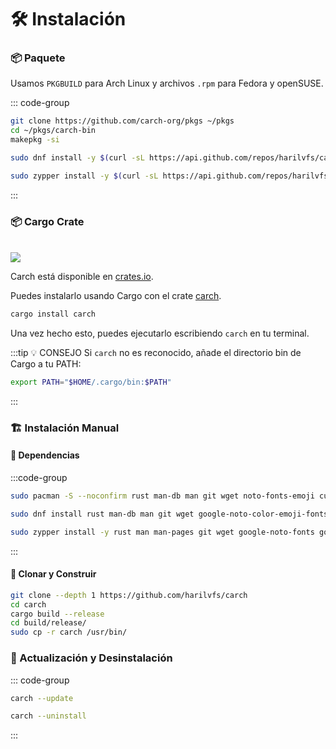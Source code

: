 # 🛠️ Instalación

### 📦 Paquete

Usamos `PKGBUILD` para Arch Linux y archivos `.rpm` para Fedora y openSUSE.

::: code-group

```sh [<i class="devicon-archlinux-plain"></i> Arch ]
git clone https://github.com/carch-org/pkgs ~/pkgs
cd ~/pkgs/carch-bin
makepkg -si
```

```sh [<i class="devicon-fedora-plain"></i> Fedora ]
sudo dnf install -y $(curl -sL https://api.github.com/repos/harilvfs/carch/releases/latest | grep browser_download_url | grep '\.rpm"' | cut -d '"' -f 4 | tee /tmp/carch.rpm)
```

```sh [<i class="devicon-opensuse-plain"></i>  openSUSE ]
sudo zypper install -y $(curl -sL https://api.github.com/repos/harilvfs/carch/releases/latest | grep browser_download_url | grep '\.rpm"' | cut -d '"' -f 4 | tee /tmp/carch.rpm)
```
::: 

### 📦 Cargo Crate

<br>

<img src="https://img.shields.io/crates/v/carch?style=for-the-badge&logo=rust&color=f5a97f&logoColor=fe640b&labelColor=171b22" >

Carch está disponible en [crates.io](https://crates.io/).

Puedes instalarlo usando Cargo con el crate [carch](https://crates.io/crates/carch).

```sh
cargo install carch
```

Una vez hecho esto, puedes ejecutarlo escribiendo `carch` en tu terminal.

:::tip :bulb: CONSEJO
Si `carch` no es reconocido, añade el directorio bin de Cargo a tu PATH:

```sh
export PATH="$HOME/.cargo/bin:$PATH"
```

:::

### 🏗️ Instalación Manual

#### 📜 Dependencias

:::code-group

```sh [<i class="devicon-archlinux-plain"></i> Arch]
sudo pacman -S --noconfirm rust man-db man git wget noto-fonts-emoji curl bash-completion ttf-nerd-fonts-symbols ttf-jetbrains-mono-nerd cargo fzf glibc gcc
```

```sh [<i class="devicon-fedora-plain"></i> Fedora]
sudo dnf install rust man-db man git wget google-noto-color-emoji-fonts google-noto-emoji-fonts jetbrains-mono-fonts-all bash-completion-devel curl cargo fzf glibc gcc -y
```

```sh [<i class="devicon-opensuse-plain"></i>  openSUSE ]
sudo zypper install -y rust man man-pages git wget google-noto-fonts google-noto-coloremoji-fonts jetbrains-mono-fonts  symbols-only-nerd-fonts bash-completion curl fzf glibc gcc  
```

:::

#### 🔧 Clonar y Construir

```sh
git clone --depth 1 https://github.com/harilvfs/carch
cd carch
cargo build --release
cd build/release/
sudo cp -r carch /usr/bin/
```

### 🔄 Actualización y Desinstalación

::: code-group

```sh [ Actualización ]
carch --update
```

```sh [ Desinstalación ]
carch --uninstall
```

:::